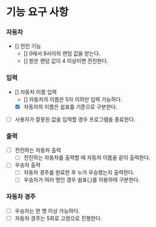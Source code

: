 # 기능 요구 사항

### 자동차
- [] 전진 기능
    - [] 0에서 9사이의 랜덤 값을 받는다.
    - [] 받은 랜덤 값이 4 이상이면 전진한다.

### 입력
- [] 자동차 이름 입력
    - [] 자동차의 이름은 5자 이하만 입력 가능하다.
    - [x] 자동자의 이름은 쉽표를 기준으로 구분한다.
- [ ] 사용자가 잘못된 값을 입력할 경우 프로그램을 종료한다.

### 출력
- [ ] 전진하는 자동차 출력
    - [ ] 전진하는 자동차를 출력할 때 자동차 이름을 같이 출력한다.
- [ ] 우승자 출력
    - [ ] 자동차 경주를 완료한 후 누가 우승했는지 출력한다.
    - [ ] 우승자가 여러 명인 경우 쉼표(,)를 이용하여 구분한다.

### 자동차 경주
- [ ] 우승자는 한 명 이상 가능하다.
- [ ] 자동차 경주는 5회로 고정으로 진행한다.
